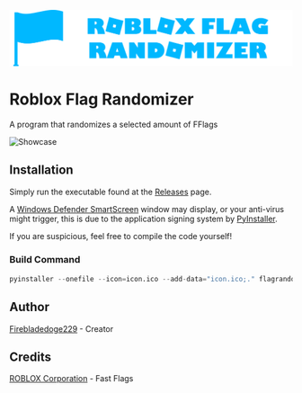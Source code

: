 ![Roblox Flag Randomizer](https://github.com/Firebladedoge229/RobloxFlagRandomizer/blob/main/robloxflagrandomizer.png?raw=true)

# Roblox Flag Randomizer

A program that randomizes a selected amount of FFlags

![Showcase](https://i.ibb.co/YcwVhsJ/flagrandomizer.png)

## Installation

Simply run the executable found at the [Releases](https://github.com/Firebladedoge229/RobloxFlagRandomizer/releases/latest) page.

A [Windows Defender SmartScreen](https://learn.microsoft.com/en-us/windows/security/operating-system-security/virus-and-threat-protection/microsoft-defender-smartscreen/) window may display, or your anti-virus might trigger, this is due to the application signing system by [PyInstaller](https://github.com/pyinstaller/pyinstaller).

If you are suspicious, feel free to compile the code yourself!

### Build Command
```py
pyinstaller --onefile --icon=icon.ico --add-data="icon.ico;." flagrandomizer.py
```

## Author

[Firebladedoge229](https://www.github.com/Firebladedoge229) - Creator

## Credits 

[ROBLOX Corporation](https://clientsettings.roblox.com/v2/settings/application/PCDesktopClient) - Fast Flags
